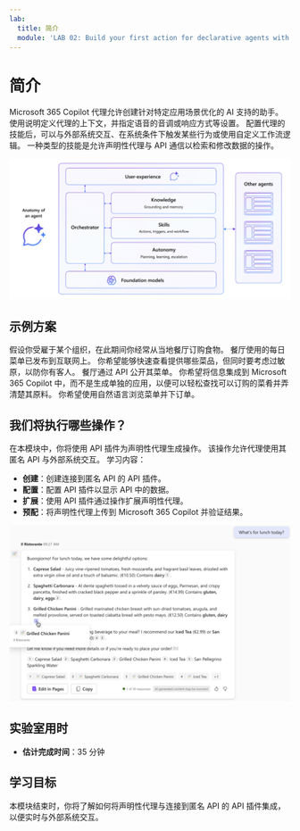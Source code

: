 ```yaml
---
lab:
  title: 简介
  module: 'LAB 02: Build your first action for declarative agents with API plugin by using Visual Studio Code'
---
```


# 简介

Microsoft 365 Copilot 代理允许创建针对特定应用场景优化的 AI 支持的助手。 使用说明定义代理的上下文，并指定语音的音调或响应方式等设置。 配置代理的技能后，可以与外部系统交互、在系统条件下触发某些行为或使用自定义工作流逻辑。 一种类型的技能是允许声明性代理与 API 通信以检索和修改数据的操作。

![显示对 Microsoft 365 Copilot 声明性代理进行剖析的关系图。](../media/LAB_02/1-anatomy-declarative-agent.png)

## 示例方案

假设你受雇于某个组织，在此期间你经常从当地餐厅订购食物。 餐厅使用的每日菜单已发布到互联网上。 你希望能够快速查看提供哪些菜品，但同时要考虑过敏原，以防你有客人。 餐厅通过 API 公开其菜单。 你希望将信息集成到 Microsoft 365 Copilot 中，而不是生成单独的应用，以便可以轻松查找可以订购的菜肴并弄清楚其原料。 你希望使用自然语言浏览菜单并下订单。

## 我们将执行哪些操作？

在本模块中，你将使用 API 插件为声明性代理生成操作。 该操作允许代理使用其匿名 API 与外部系统交互。 学习内容：

- **创建**：创建连接到匿名 API 的 API 插件。
- **配置**：配置 API 插件以显示 API 中的数据。
- **扩展**：使用 API 插件通过操作扩展声明性代理。
- **预配**：将声明性代理上传到 Microsoft 365 Copilot 并验证结果。

![声明性代理的屏幕截图，该代理使用外部 API 中的信息响应用户。](../media/LAB_02/1-agent-response-api-plugin.png)

## 实验室用时

- **估计完成时间**：35 分钟

## 学习目标

本模块结束时，你将了解如何将声明性代理与连接到匿名 API 的 API 插件集成，以便实时与外部系统交互。